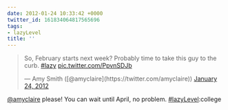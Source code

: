 ```yaml
---
date: 2012-01-24 10:33:42 +0000
twitter_id: 161834064817565696
tags:
- lazyLevel
title: ''
---
```


<blockquote class="twitter-tweet"><p lang="en" dir="ltr">So, February starts next week? Probably time to take this guy to the curb. <a href="https://twitter.com/hashtag/lazy?src=hash&amp;ref_src=twsrc%5Etfw">#lazy</a> <a href="http://t.co/PpvnSDJb">pic.twitter.com/PpvnSDJb</a></p>&mdash; Amy Smith ([@amyclaire](https://twitter.com/amyclaire)) <a href="https://twitter.com/amyclaire/status/161833481784135680?ref_src=twsrc%5Etfw">January 24, 2012</a></blockquote>
<script async src="https://platform.twitter.com/widgets.js" charset="utf-8"></script>

[@amyclaire](https://twitter.com/amyclaire) please! You can wait until April, no problem. [#lazyLevel](https://twitter.com/hashtag/lazyLevel):college
